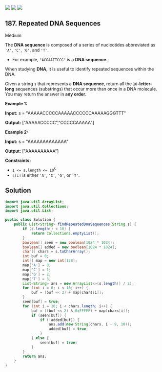 [![](https://img.shields.io/github/stars/javadev/LeetCode-in-Java?label=Stars&style=flat-square)](https://github.com/javadev/LeetCode-in-Java)
[![](https://img.shields.io/github/forks/javadev/LeetCode-in-Java?label=Fork%20me%20on%20GitHub%20&style=flat-square)](https://github.com/javadev/LeetCode-in-Java/fork)
[![](https://img.shields.io/badge/-LeetCode%20in%20Kotlin-blue?style=flat-square)](https://github.com/javadev/LeetCode-in-Kotlin)

## 187\. Repeated DNA Sequences

Medium

The **DNA sequence** is composed of a series of nucleotides abbreviated as `'A'`, `'C'`, `'G'`, and `'T'`.

*   For example, `"ACGAATTCCG"` is a **DNA sequence**.

When studying **DNA**, it is useful to identify repeated sequences within the DNA.

Given a string `s` that represents a **DNA sequence**, return all the **`10`\-letter-long** sequences (substrings) that occur more than once in a DNA molecule. You may return the answer in **any order**.

**Example 1:**

**Input:** s = "AAAAACCCCCAAAAACCCCCCAAAAAGGGTTT"

**Output:** ["AAAAACCCCC","CCCCCAAAAA"] 

**Example 2:**

**Input:** s = "AAAAAAAAAAAAA"

**Output:** ["AAAAAAAAAA"] 

**Constraints:**

*   <code>1 <= s.length <= 10<sup>5</sup></code>
*   `s[i]` is either `'A'`, `'C'`, `'G'`, or `'T'`.

## Solution

```java
import java.util.ArrayList;
import java.util.Collections;
import java.util.List;

public class Solution {
    public List<String> findRepeatedDnaSequences(String s) {
        if (s.length() < 10) {
            return Collections.emptyList();
        }
        boolean[] seen = new boolean[1024 * 1024];
        boolean[] added = new boolean[1024 * 1024];
        char[] chars = s.toCharArray();
        int buf = 0;
        int[] map = new int[128];
        map['A'] = 0;
        map['C'] = 1;
        map['G'] = 2;
        map['T'] = 3;
        List<String> ans = new ArrayList<>(s.length() / 2);
        for (int i = 0; i < 10; i++) {
            buf = (buf << 2) + map[chars[i]];
        }
        seen[buf] = true;
        for (int i = 10; i < chars.length; i++) {
            buf = ((buf << 2) & 0xFFFFF) + map[chars[i]];
            if (seen[buf]) {
                if (!added[buf]) {
                    ans.add(new String(chars, i - 9, 10));
                    added[buf] = true;
                }
            } else {
                seen[buf] = true;
            }
        }
        return ans;
    }
}
```